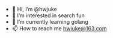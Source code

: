 - 👋 Hi, I’m @hwjuke
- 👀 I’m interested in search fun
- 🌱 I’m currently learning golang
- 📫 How to reach me hwjuke@163.com

<!---
hwjuke/hwjuke is a ✨ special ✨ repository because its `README.md` (this file) appears on your GitHub profile.
You can click the Preview link to take a look at your changes.
--->
